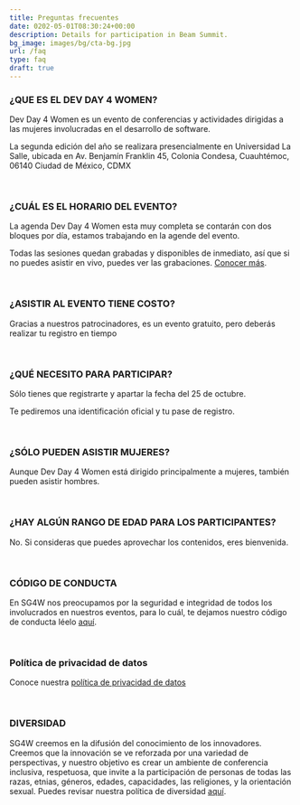 ```yaml
---
title: Preguntas frecuentes
date: 0202-05-01T08:30:24+00:00
description: Details for participation in Beam Summit.
bg_image: images/bg/cta-bg.jpg
url: /faq
type: faq
draft: true
---
```

### ¿QUE ES EL DEV DAY 4 WOMEN?

Dev Day 4 Women es un evento de conferencias y actividades dirigidas a las mujeres involucradas en el desarrollo de software.

La segunda edición del año se realizara presencialmente en Universidad La Salle, ubicada en Av. Benjamín Franklin 45, Colonia Condesa, Cuauhtémoc, 06140 Ciudad de México, CDMX

<br>

### ¿CUÁL ES EL HORARIO DEL EVENTO?

La agenda Dev Day 4 Women esta muy completa se contarán con dos bloques por día, estamos trabajando en la agende del evento.

Todas las sesiones quedan grabadas y disponibles de inmediato, así que si no puedes asistir en vivo, puedes ver las grabaciones. [Conocer más](https://www.youtube.com/channel/UCGZsBwp-Azah4Wdp9x6EzFQ).


<br>

### ¿ASISTIR AL EVENTO TIENE COSTO?

Gracias a nuestros patrocinadores, es un evento gratuito, pero deberás realizar tu registro en tiempo

<br>

### ¿QUÉ NECESITO PARA PARTICIPAR? 

Sólo tienes que registrarte y apartar la fecha del 25 de octubre.

Te pediremos una identificación oficial y tu pase de registro.

<br>

### ¿SÓLO PUEDEN ASISTIR MUJERES?

Aunque Dev Day 4 Women está dirigido principalmente a mujeres, también pueden asistir hombres.

<br>

### ¿HAY ALGÚN RANGO DE EDAD PARA LOS PARTICIPANTES?

No. Si consideras que puedes aprovechar los contenidos, eres bienvenida.

<br>

### CÓDIGO DE CONDUCTA

En SG4W nos preocupamos por la seguridad e integridad de todos los involucrados en nuestros eventos, para lo cuál, te dejamos nuestro código de conducta léelo [aquí](/coc).

<br>


### Política de privacidad de datos

Conoce nuestra [política de privacidad de datos](/politica-de-privacidad)

<br>

### DIVERSIDAD

SG4W creemos en la difusión del conocimiento de los innovadores. Creemos que la innovación se ve reforzada por una variedad de perspectivas, y nuestro objetivo es crear un ambiente de conferencia inclusiva, respetuosa, que invite a la participación de personas de todas las razas, etnias, géneros, edades, capacidades, las religiones, y la orientación sexual. Puedes revisar nuestra política de diversidad [aquí](/diversidad).